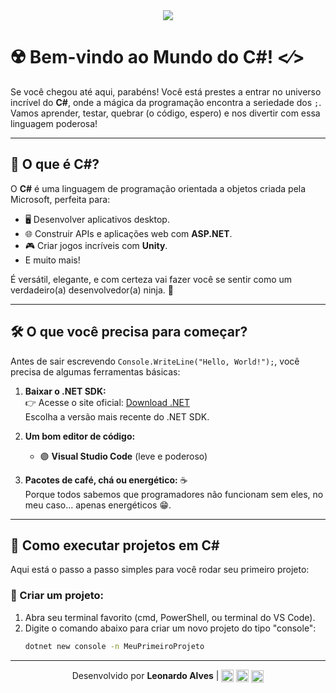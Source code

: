 <div align="center">
    <img src="https://upload.wikimedia.org/wikipedia/commons/thumb/d/d2/C_Sharp_Logo_2023.svg/200px-C_Sharp_Logo_2023.svg.png">
</div>

# ☢️ Bem-vindo ao Mundo do C#! <⁄> 

Se você chegou até aqui, parabéns! Você está prestes a entrar no universo incrível do **C#**, onde a mágica da programação encontra a seriedade dos `;`. Vamos aprender, testar, quebrar (o código, espero) e nos divertir com essa linguagem poderosa!

---

## 🚀 O que é C#?  

O **C#** é uma linguagem de programação orientada a objetos criada pela Microsoft, perfeita para:  
- 🖥️ Desenvolver aplicativos desktop.  
- 🌐 Construir APIs e aplicações web com **ASP.NET**.  
- 🎮 Criar jogos incríveis com **Unity**.  
- E muito mais!

É versátil, elegante, e com certeza vai fazer você se sentir como um verdadeiro(a) desenvolvedor(a) ninja. 🥷

---

## 🛠️ O que você precisa para começar?  

Antes de sair escrevendo `Console.WriteLine("Hello, World!");`, você precisa de algumas ferramentas básicas:  

1. **Baixar o .NET SDK:**  
   👉 Acesse o site oficial: [Download .NET](https://dotnet.microsoft.com/download)  
   Escolha a versão mais recente do .NET SDK.  

2. **Um bom editor de código:**  
   - 🟣 **Visual Studio Code** (leve e poderoso)   

3. **Pacotes de café, chá ou energético:** ☕  
   Porque todos sabemos que programadores não funcionam sem eles, no meu caso... apenas energéticos 😁.

---

## 🏁 Como executar projetos em C#  

Aqui está o passo a passo simples para você rodar seu primeiro projeto:

### 🐣 Criar um projeto:  
1. Abra seu terminal favorito (cmd, PowerShell, ou terminal do VS Code).  
2. Digite o comando abaixo para criar um novo projeto do tipo "console":  
   ```bash
   dotnet new console -n MeuPrimeiroProjeto

---

<div align="center">
    Desenvolvido por <strong>Leonardo Alves</strong> |  
    <span style="vertical-align: middle;">
        <img src="https://upload.wikimedia.org/wikipedia/commons/8/81/LinkedIn_icon.svg" width="20" height="20"> 
        <a href="https://www.linkedin.com/in/leonardoalvesprog/" target="_blank"></a>
    </span> 
    <span style="vertical-align: middle;">
        <img src="https://upload.wikimedia.org/wikipedia/commons/9/95/Instagram_logo_2022.svg" width="20" height="20"> 
        <a href="https://www.instagram.com/ebony__alves/" target="_blank"></a>
    </span> 
    <span style="vertical-align: middle;">
        <img src="https://upload.wikimedia.org/wikipedia/commons/thumb/6/6b/WhatsApp.svg/800px-WhatsApp.svg.png" width="20" height="20"> 
        <a href="https://api.whatsapp.com/send?phone=5511979714423&text=&source=&data=&app_absent=" target="_blank"></a>
    </span>
</div>

